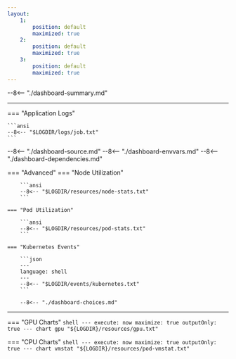 ```yaml
---
layout:
    1:
        position: default
        maximized: true
    2:
        position: default
        maximized: true
    3:
        position: default
        maximized: true
---
```


--8<-- "./dashboard-summary.md"

---

=== "Application Logs"

    ```ansi
    --8<-- "$LOGDIR/logs/job.txt"
    ```

--8<-- "./dashboard-source.md"
--8<-- "./dashboard-envvars.md"
--8<-- "./dashboard-dependencies.md"

=== "Advanced"
    === "Node Utilization"

        ```ansi
        --8<-- "$LOGDIR/resources/node-stats.txt"
        ```

    === "Pod Utilization"

        ```ansi
        --8<-- "$LOGDIR/resources/pod-stats.txt"
        ```

    === "Kubernetes Events"

        ```json
        ---
        language: shell
        ---
        --8<-- "$LOGDIR/events/kubernetes.txt"
        ```

        --8<-- "./dashboard-choices.md"

---

=== "GPU Charts"
    ```shell
    ---
    execute: now
    maximize: true
    outputOnly: true
    ---
    chart gpu "${LOGDIR}/resources/gpu.txt"
    ```

=== "CPU Charts"
    ```shell
    ---
    execute: now
    maximize: true
    outputOnly: true
    ---
    chart vmstat "${LOGDIR}/resources/pod-vmstat.txt"
    ```
